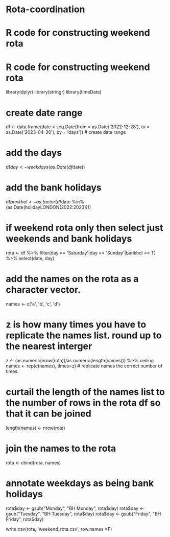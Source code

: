 # Rota-coordination

# R code for constructing weekend rota

# R code for constructing weekend rota
library(dplyr)
library(stringr)
library(timeDate)

# create date range
df <- data.frame(date = seq.Date(from = as.Date('2022-12-28'), to = as.Date('2023-04-30'), by = 'days')) # create date range

# add the days
df$day <- weekdays(as.Date(df$date)) 

# add the bank holidays
df$bankhol <- as.factor(df$date %in% (as.Date(holidayLONDON(2022:2023))))

# if weekend rota only then select just weekends and bank holidays
rota <- df %>% filter(day == 'Saturday'|day == 'Sunday'|bankhol == T) %>% select(date, day)

# add the names on the rota as a character vector. 
names <- c('a', 'b', 'c', 'd')

# z is how many times you have to replicate the names list. round up to the nearest interger
z <- (as.numeric(nrow(rota))/as.numeric(length(names))) %>% ceiling 
names <- rep(c(names), times=z)  # replicate names the correct number of times. 
# curtail the length of the names list to the number of rows in the rota df so that it can be joined 
length(names) <- nrow(rota)

# join the names to the rota
rota <- cbind(rota, names)

# annotate weekdays as being bank holidays
rota$day <- gsub("Monday", "BH Monday", rota$day) 
rota$day <- gsub("Tuesday", "BH Tuesday", rota$day) 
rota$day <- gsub("Friday", "BH Friday", rota$day) 

write.csv(rota, 'weekend_rota.csv', row.names =F)

